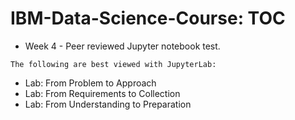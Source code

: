# IBM-Data-Science-Course: TOC

* Week 4 - Peer reviewed Jupyter notebook test.


`The following are best viewed with JupyterLab:`

* Lab: From Problem to Approach
* Lab: From Requirements to Collection
* Lab: From Understanding to Preparation
